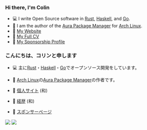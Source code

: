 ### Hi there, I'm Colin

- :computer: I write Open Source software in [Rust](https://github.com/fosskers?tab=repositories&q=&type=source&language=rust), [Haskell](https://github.com/fosskers?tab=repositories&q=&type=source&language=haskell), and [Go](https://github.com/fosskers?tab=repositories&q=&type=source&language=go).
- :penguin: I am the author of the [Aura Package Manager](https://github.com/fosskers/aura) for [Arch Linux](https://www.archlinux.org/).
- :link: [My Website](https://www.fosskers.ca)
- :high_brightness: [My Full CV](https://www.fosskers.ca/en/cv)
- :sparkling_heart: [My Sponsorship Profile](https://github.com/sponsors/fosskers)

### こんにちは、コリンと申します

- :computer: 主に[Rust](https://github.com/fosskers?tab=repositories&q=&type=source&language=rust)・[Haskell](https://github.com/fosskers?tab=repositories&q=&type=source&language=haskell)・[Go](https://github.com/fosskers?tab=repositories&q=&type=source&language=go)でオープンソース開発をしています。

- :penguin: [Arch Linux](https://www.archlinux.org/)の[Aura Package Manager](https://github.com/fosskers/aura)の作者です。
- :link: [個人サイト](https://www.fosskers.ca/jp) (和)
- :high_brightness: [経歴](https://www.fosskers.ca/jp/cv) (和)
- :sparkling_heart: [スポンサーページ](https://github.com/sponsors/fosskers)

<a>
  <img align="center" src="https://github-readme-stats.vercel.app/api?username=fosskers&hide=issues&theme=dark"/>
</a>
<a>
  <img align="center" src="https://github-readme-stats.vercel.app/api/top-langs/?username=fosskers&layout=compact&langs_count=6&theme=dark"/>
</a>
